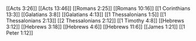 [[Acts 3:26]]
[[Acts 13:46]]
[[Romans 2:25]]
[[Romans 10:16]]
[[1 Corinthians 13:3]]
[[Galatians 3:8]]
[[Galatians 4:13]]
[[1 Thessalonians 1:5]]
[[1 Thessalonians 2:13]]
[[2 Thessalonians 2:12]]
[[1 Timothy 4:8]]
[[Hebrews 3:12]]
[[Hebrews 3:18]]
[[Hebrews 4:6]]
[[Hebrews 11:6]]
[[James 1:21]]
[[1 Peter 1:12]]
